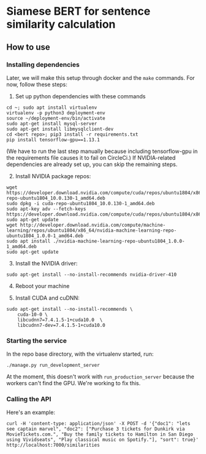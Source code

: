 # Siamese BERT for sentence similarity calculation

## How to use
### Installing dependencies
Later, we will make this setup through docker and the `make` commands. For now, follow these steps:
1. Set up python dependencies with these commands
```
cd ~; sudo apt install virtualenv
virtualenv -p python3 deployment-env
source ~/deployment-env/bin/activate
sudo apt-get install mysql-server
sudo apt-get install libmysqlclient-dev
cd <bert repo>; pip3 install -r requirements.txt
pip install tensorflow-gpu==1.13.1
```
(We have to run the last step manually because including tensorflow-gpu in the requirements file causes it to fail on CircleCi.)
If NVIDIA-related dependencies are already set up, you can skip the remaining steps.

2. Install NVIDIA package repos:
```
wget https://developer.download.nvidia.com/compute/cuda/repos/ubuntu1804/x86_64/cuda-repo-ubuntu1804_10.0.130-1_amd64.deb
sudo dpkg -i cuda-repo-ubuntu1804_10.0.130-1_amd64.deb
sudo apt-key adv --fetch-keys https://developer.download.nvidia.com/compute/cuda/repos/ubuntu1804/x86_64/7fa2af80.pub
sudo apt-get update
wget http://developer.download.nvidia.com/compute/machine-learning/repos/ubuntu1804/x86_64/nvidia-machine-learning-repo-ubuntu1804_1.0.0-1_amd64.deb
sudo apt install ./nvidia-machine-learning-repo-ubuntu1804_1.0.0-1_amd64.deb
sudo apt-get update
```

3. Install the NVIDIA driver:
```
sudo apt-get install --no-install-recommends nvidia-driver-410
```

4. Reboot your machine

5. Install CUDA and cuDNN:
```
sudo apt-get install --no-install-recommends \
    cuda-10-0 \
    libcudnn7=7.4.1.5-1+cuda10.0  \
    libcudnn7-dev=7.4.1.5-1+cuda10.0
```
### Starting the service
In the repo base directory, with the virtualenv started, run:
```
./manage.py run_development_server
```
At the moment, this doesn't work with `run_production_server` because the workers can't find the GPU. We're working to fix this. 
### Calling the API
Here's an example:
```
curl -H 'content-type: application/json' -X POST -d '{"doc1": "lets see captain marvel", "doc2": ["Purchase 3 tickets for Dunkirk via MovieTickets.com.", "Buy the family tickets to Hamilton in San Diego using Vividseats", "Play classical music on Spotify."], "sort": true}' http://localhost:7000/similarities
```
